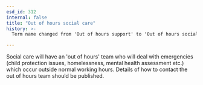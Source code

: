 ```yaml
---
esd_id: 312
internal: false
title: "Out of hours social care"
history: >-
  Term name changed from 'Out of hours support' to 'Out of hours social services support' and scope notes added in version 2.02. Term name changed from 'Out of hours social services support' to 'Social services - out of hours support' in version 3.00.  Change of name from 'Social services - out of hours support' to 'Social care - out of hours support' in version 3.07. Name changed to 'Out of hours social care' in version 4.00.

---
```


Social care will have an 'out of hours' team who will deal with emergencies (child protection issues, homelessness, mental health assessment etc.) which occur outside normal working hours. Details of how to contact the out of hours team should be published.

